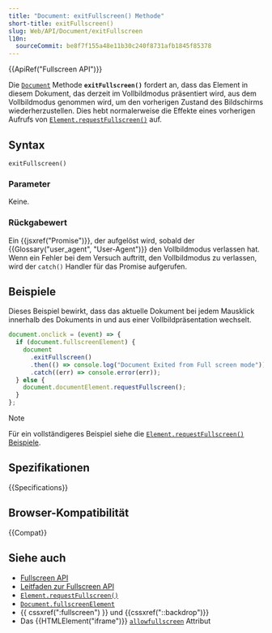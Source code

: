```yaml
---
title: "Document: exitFullscreen() Methode"
short-title: exitFullscreen()
slug: Web/API/Document/exitFullscreen
l10n:
  sourceCommit: be8f7f155a48e11b30c240f8731afb1845f85378
---
```


{{ApiRef("Fullscreen API")}}

Die [`Document`](/de/docs/Web/API/Document) Methode **`exitFullscreen()`** fordert an, dass das Element in diesem Dokument, das derzeit im Vollbildmodus präsentiert wird, aus dem Vollbildmodus genommen wird, um den vorherigen Zustand des Bildschirms wiederherzustellen. Dies hebt normalerweise die Effekte eines vorherigen Aufrufs von [`Element.requestFullscreen()`](/de/docs/Web/API/Element/requestFullscreen) auf.

## Syntax

```js-nolint
exitFullscreen()
```

### Parameter

Keine.

### Rückgabewert

Ein {{jsxref("Promise")}}, der aufgelöst wird, sobald der {{Glossary("user_agent", "User-Agent")}} den Vollbildmodus verlassen hat. Wenn ein Fehler bei dem Versuch auftritt, den Vollbildmodus zu verlassen, wird der `catch()` Handler für das Promise aufgerufen.

## Beispiele

Dieses Beispiel bewirkt, dass das aktuelle Dokument bei jedem Mausklick innerhalb des Dokuments in und aus einer Vollbildpräsentation wechselt.

```js
document.onclick = (event) => {
  if (document.fullscreenElement) {
    document
      .exitFullscreen()
      .then(() => console.log("Document Exited from Full screen mode"))
      .catch((err) => console.error(err));
  } else {
    document.documentElement.requestFullscreen();
  }
};
```

> [!NOTE]
> Für ein vollständigeres Beispiel siehe die
> [`Element.requestFullscreen()` Beispiele](/de/docs/Web/API/Element/requestFullscreen#examples).

## Spezifikationen

{{Specifications}}

## Browser-Kompatibilität

{{Compat}}

## Siehe auch

- [Fullscreen API](/de/docs/Web/API/Fullscreen_API)
- [Leitfaden zur Fullscreen API](/de/docs/Web/API/Fullscreen_API/Guide)
- [`Element.requestFullscreen()`](/de/docs/Web/API/Element/requestFullscreen)
- [`Document.fullscreenElement`](/de/docs/Web/API/Document/fullscreenElement)
- {{ cssxref(":fullscreen") }} und {{cssxref("::backdrop")}}
- Das {{HTMLElement("iframe")}} [`allowfullscreen`](/de/docs/Web/HTML/Element/iframe#allowfullscreen) Attribut

